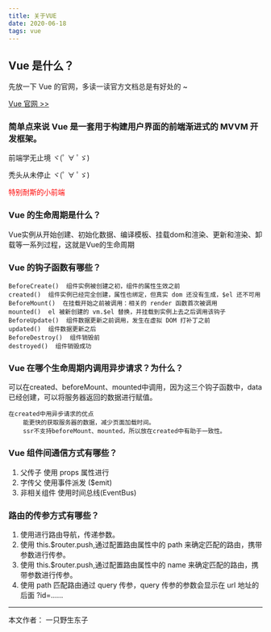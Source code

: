 ```yaml
---
title: 关于VUE
date: 2020-06-18
tags: vue
---
```


## Vue 是什么？

先放一下 Vue 的官网，多读一读官方文档总是有好处的 ~

[Vue 官网 >>](https://cn.vuejs.org/v2/guide/)

### 简单点来说 Vue 是一套用于构建用户界面的前端渐进式的 MVVM 开发框架。

前端学无止境 ヾ(ﾟ ∀ ﾟゞ)

秃头从未停止 ヾ(ﾟ ∀ ﾟゞ)

<font color="red">特别耐斯的小前端</font>

<!--more-->

### Vue 的生命周期是什么？

Vue实例从开始创建、初始化数据、编译模板、挂载dom和渲染、更新和渲染、卸载等一系列过程，这就是Vue的生命周期

### Vue 的钩子函数有哪些？

```
BeforeCreate()  组件实例被创建之初，组件的属性生效之前
created()  组件实例已经完全创建，属性也绑定，但真实 dom 还没有生成，$el 还不可用
BeforeMount()  在挂载开始之前被调用：相关的 render 函数首次被调用
mounted()  el 被新创建的 vm.$el 替换，并挂载到实例上去之后调用该钩子
BeforeUpdate()  组件数据更新之前调用，发生在虚拟 DOM 打补丁之前
updated()  组件数据更新之后
BeforeDestroy()  组件销毁前
destroyed()  组件销毁成功
```

### Vue 在哪个生命周期内调用异步请求？为什么？

可以在created、beforeMount、mounted中调用，因为这三个钩子函数中，data已经创建，可以将服务器返回的数据进行赋值。

```
在created中用异步请求的优点
    能更快的获取服务器的数据，减少页面加载时间。
    ssr不支持beforeMount、mounted，所以放在created中有助于一致性。
```

### Vue 组件间通信方式有哪些？

1. 父传子 使用 props 属性进行
2. 字传父 使用事件派发 ($emit)
3. 非相关组件 使用时间总线(EventBus)

### 路由的传参方式有哪些？

1. 使用进行路由导航，传递参数。
2. 使用 this.$router.push,通过配置路由属性中的 path 来确定匹配的路由，携带参数进行传参。
3. 使用 this.$router.push,通过配置路由属性中的 name 来确定匹配的路由，携带参数进行传参。
4. 使用 path 匹配路由通过 query 传参，query 传参的参数会显示在 url 地址的后面 ?id=……

---

本文作者： 一只野生东子